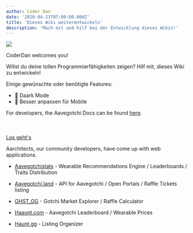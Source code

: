 ```yaml
---
author: Coder Dan
date: '2020-04-23T07:00:00.000Z'
title: 'Dieses Wiki weiterentwickeln'
description: 'Mach mit und hilf bei der Entwicklung dieses Wikis!'
---
```


<div class="headerImageContainer">
<img class="headerImage" src="/developers/codergotchi.png">
<p class="headerImageText">CoderDan welcomes you!</p>
</div>

Willst du deine tollen Programmierfähigkeiten zeigen? Hilf mit, dieses Wiki zu entwickeln!

Einige gewünschte oder benötigte Features:

* 🌃 Daark Mode
* 📱 Besser anpassen für Mobile

For developers, the Aavegotchi Docs can be found [here](https://docs.aavegotchi.com/).

<div style="margin-top:50px;"></div>

<a class="button-default" href="https://github.com/aavegotchi/aavegotchi-wiki" target="_blank">Los geht's</a>

Aarchitects, our community developers, have come up with web applications.

* [Aavegotchistats](https://aavegotchistats.com/) - Wearable Recommendations Engine / Leaderboards / Traits Distribution

* [Aavegotchi.land](https://aavegotchi.land/) - API for Aavegotchi / Open Portals / Raffle Tickets listing

* [GHST_GG](https://ghst.gg/) - Gotchi Market Explorer / Raffle Calculator

* [Haaunt.com](https://haaunt.com/) - Aavegotchi Leaderboard / Wearable Prices

* [Haunt.gg](https://haunt.gg/) - Listing Organizer

